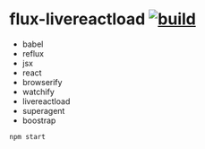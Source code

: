 flux-livereactload [![build](https://api.travis-ci.org/daggerok/flux-livereactload.svg?branch=master)](https://travis-ci.org/daggerok/flux-livereactload)
==================

- babel
- reflux
- jsx
- react
- browserify
- watchify
- livereactload
- superagent
- boostrap

`npm start`